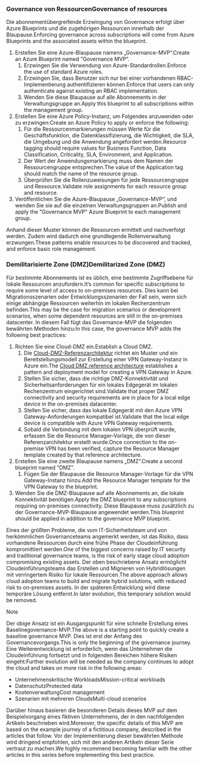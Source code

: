 <!-- TEMPLATE FILE - DO NOT ADD METADATA -->

### <a name="governance-of-resources"></a><span data-ttu-id="5ca3c-101">Governance von Ressourcen</span><span class="sxs-lookup"><span data-stu-id="5ca3c-101">Governance of resources</span></span>

<span data-ttu-id="5ca3c-102">Die abonnementübergreifende Erzwingung von Governance erfolgt über Azure Blueprints und die zugehörigen Ressourcen innerhalb der Blaupause.</span><span class="sxs-lookup"><span data-stu-id="5ca3c-102">Enforcing governance across subscriptions will come from Azure Blueprints and the associated assets within the blueprint.</span></span>

1. <span data-ttu-id="5ca3c-103">Erstellen Sie eine Azure-Blaupause namens „Governance-MVP“.</span><span class="sxs-lookup"><span data-stu-id="5ca3c-103">Create an Azure Blueprint named "Governance MVP".</span></span>
    1. <span data-ttu-id="5ca3c-104">Erzwingen Sie die Verwendung von Azure-Standardrollen.</span><span class="sxs-lookup"><span data-stu-id="5ca3c-104">Enforce the use of standard Azure roles.</span></span>
    2. <span data-ttu-id="5ca3c-105">Erzwingen Sie, dass Benutzer sich nur bei einer vorhandenen RBAC-Implementierung authentifizieren können.</span><span class="sxs-lookup"><span data-stu-id="5ca3c-105">Enforce that users can only authenticate against existing an RBAC implementation.</span></span>
    3. <span data-ttu-id="5ca3c-106">Wenden Sie diese Blaupause auf alle Abonnements in der Verwaltungsgruppe an.</span><span class="sxs-lookup"><span data-stu-id="5ca3c-106">Apply this blueprint to all subscriptions within the management group.</span></span>
2. <span data-ttu-id="5ca3c-107">Erstellen Sie eine Azure Policy-Instanz, um Folgendes anzuwenden oder zu erzwingen:</span><span class="sxs-lookup"><span data-stu-id="5ca3c-107">Create an Azure Policy to apply or enforce the following:</span></span>
    1. <span data-ttu-id="5ca3c-108">Für die Ressourcenmarkierungen müssen Werte für die Geschäftsfunktion, die Datenklassifizierung, die Wichtigkeit, die SLA, die Umgebung und die Anwendung angefordert werden.</span><span class="sxs-lookup"><span data-stu-id="5ca3c-108">Resource tagging should require values for Business Function, Data Classification, Criticality, SLA, Environment, and  Application.</span></span>
    2. <span data-ttu-id="5ca3c-109">Der Wert der Anwendungsmarkierung muss dem Namen der Ressourcengruppe entsprechen.</span><span class="sxs-lookup"><span data-stu-id="5ca3c-109">The value of the Application tag should match the name of the resource group.</span></span>
    3. <span data-ttu-id="5ca3c-110">Überprüfen Sie die Rollenzuweisungen für jede Ressourcengruppe und Ressource.</span><span class="sxs-lookup"><span data-stu-id="5ca3c-110">Validate role assignments for each resource group and resource.</span></span>
3. <span data-ttu-id="5ca3c-111">Veröffentlichen Sie die Azure-Blaupause „Governance-MVP“, und wenden Sie sie auf die einzelnen Verwaltungsgruppen an.</span><span class="sxs-lookup"><span data-stu-id="5ca3c-111">Publish and apply the "Governance MVP" Azure Blueprint to each management group.</span></span>

<span data-ttu-id="5ca3c-112">Anhand dieser Muster können die Ressourcen ermittelt und nachverfolgt werden. Zudem wird dadurch eine grundlegende Rollenverwaltung erzwungen.</span><span class="sxs-lookup"><span data-stu-id="5ca3c-112">These patterns enable resources to be discovered and tracked, and enforce basic role management.</span></span>

### <a name="demilitarized-zone-dmz"></a><span data-ttu-id="5ca3c-113">Demilitarisierte Zone (DMZ)</span><span class="sxs-lookup"><span data-stu-id="5ca3c-113">Demilitarized Zone (DMZ)</span></span>

<span data-ttu-id="5ca3c-114">Für bestimmte Abonnements ist es üblich, eine bestimmte Zugriffsebene für lokale Ressourcen anzufordern.</span><span class="sxs-lookup"><span data-stu-id="5ca3c-114">It’s common for specific subscriptions to require some level of access to on-premises resources.</span></span> <span data-ttu-id="5ca3c-115">Dies kann bei Migrationsszenarien oder Entwicklungsszenarien der Fall sein, wenn sich einige abhängige Ressourcen weiterhin im lokalen Rechenzentrum befinden.</span><span class="sxs-lookup"><span data-stu-id="5ca3c-115">This may be the case for migration scenarios or development scenarios, when some dependent resources are still in the on-premises datacenter.</span></span> <span data-ttu-id="5ca3c-116">In diesem Fall fügt das Governance-MVP die folgenden bewährten Methoden hinzu:</span><span class="sxs-lookup"><span data-stu-id="5ca3c-116">In this case, the governance MVP adds the following best practices:</span></span>

1. <span data-ttu-id="5ca3c-117">Richten Sie eine Cloud-DMZ ein.</span><span class="sxs-lookup"><span data-stu-id="5ca3c-117">Establish a Cloud DMZ.</span></span>
    1. <span data-ttu-id="5ca3c-118">Die [Cloud-DMZ-Referenzarchitektur](/azure/architecture/reference-architectures/dmz/secure-vnet-hybrid) richtet ein Muster und ein Bereitstellungsmodell zur Erstellung einer VPN Gateway-Instanz in Azure ein.</span><span class="sxs-lookup"><span data-stu-id="5ca3c-118">The [Cloud DMZ reference architecture](/azure/architecture/reference-architectures/dmz/secure-vnet-hybrid) establishes a pattern and deployment model for creating a VPN Gateway in Azure.</span></span>
    2. <span data-ttu-id="5ca3c-119">Stellen Sie sicher, dass die richtige DMZ-Konnektivität und Sicherheitsanforderungen für ein lokales Edgegerät im lokalen Rechenzentrum eingerichtet sind.</span><span class="sxs-lookup"><span data-stu-id="5ca3c-119">Validate that proper DMZ connectivity and security requirements are in place for a local edge device in the on-premises datacenter.</span></span>
    3. <span data-ttu-id="5ca3c-120">Stellen Sie sicher, dass das lokale Edgegerät mit den Azure VPN Gateway-Anforderungen kompatibel ist.</span><span class="sxs-lookup"><span data-stu-id="5ca3c-120">Validate that the local edge device is compatible with Azure VPN Gateway requirements.</span></span>
    4. <span data-ttu-id="5ca3c-121">Sobald die Verbindung mit dem lokalen VPN überprüft wurde, erfassen Sie die Resource Manager-Vorlage, die von dieser Referenzarchitektur erstellt wurde.</span><span class="sxs-lookup"><span data-stu-id="5ca3c-121">Once connection to the on-premise VPN has been verified, capture the Resource Manager template created by that reference architecture.</span></span>
2. <span data-ttu-id="5ca3c-122">Erstellen Sie eine zweite Blaupause namens „DMZ“.</span><span class="sxs-lookup"><span data-stu-id="5ca3c-122">Create a second blueprint named "DMZ".</span></span>
    1. <span data-ttu-id="5ca3c-123">Fügen Sie der Blaupause die Resource Manager-Vorlage für die VPN Gateway-Instanz hinzu.</span><span class="sxs-lookup"><span data-stu-id="5ca3c-123">Add the Resource Manager template for the VPN Gateway to the blueprint.</span></span>
3. <span data-ttu-id="5ca3c-124">Wenden Sie die DMZ-Blaupause auf alle Abonnements an, die lokale Konnektivität benötigen.</span><span class="sxs-lookup"><span data-stu-id="5ca3c-124">Apply the DMZ blueprint to any subscriptions requiring on-premises connectivity.</span></span> <span data-ttu-id="5ca3c-125">Diese Blaupause muss zusätzlich zu der Governance-MVP-Blaupause angewendet werden.</span><span class="sxs-lookup"><span data-stu-id="5ca3c-125">This blueprint should be applied in addition to the governance MVP blueprint.</span></span>

<span data-ttu-id="5ca3c-126">Eines der größten Probleme, die vom IT-Sicherheitsteam und von herkömmlichen Governanceteams angemerkt werden, ist das Risiko, dass vorhandene Ressourcen durch eine frühe Phase der Cloudeinführung kompromittiert werden.</span><span class="sxs-lookup"><span data-stu-id="5ca3c-126">One of the biggest concerns raised by IT security and traditional governance teams, is the risk of early stage cloud adoption compromising existing assets.</span></span> <span data-ttu-id="5ca3c-127">Der oben beschriebene Ansatz ermöglicht Cloudeinführungsteams das Erstellen und Migrieren von Hybridlösungen mit verringertem Risiko für lokale Ressourcen.</span><span class="sxs-lookup"><span data-stu-id="5ca3c-127">The above approach allows cloud adoption teams to build and migrate hybrid solutions, with reduced risk to on-premises assets.</span></span> <span data-ttu-id="5ca3c-128">In der späteren Entwicklung wird diese temporäre Lösung entfernt.</span><span class="sxs-lookup"><span data-stu-id="5ca3c-128">In later evolution, this temporary solution would be removed.</span></span>

> [!NOTE]
> <span data-ttu-id="5ca3c-129">Der obige Ansatz ist ein Ausgangspunkt für eine schnelle Erstellung eines Baselinegovernance-MVP.</span><span class="sxs-lookup"><span data-stu-id="5ca3c-129">The above is a starting point to quickly create a baseline governance MVP.</span></span> <span data-ttu-id="5ca3c-130">Dies ist erst der Anfang des Governancevorgangs.</span><span class="sxs-lookup"><span data-stu-id="5ca3c-130">This is only the beginning of the governance journey.</span></span> <span data-ttu-id="5ca3c-131">Eine Weiterentwicklung ist erforderlich, wenn das Unternehmen die Cloudeinführung fortsetzt und in folgenden Bereichen höhere Risiken eingeht:</span><span class="sxs-lookup"><span data-stu-id="5ca3c-131">Further evolution will be needed as the company continues to adopt the cloud and takes on more risk in the following areas:</span></span>
>
> - <span data-ttu-id="5ca3c-132">Unternehmenskritische Workloads</span><span class="sxs-lookup"><span data-stu-id="5ca3c-132">Mission-critical workloads</span></span>
> - <span data-ttu-id="5ca3c-133">Datenschutz</span><span class="sxs-lookup"><span data-stu-id="5ca3c-133">Protected data</span></span>
> - <span data-ttu-id="5ca3c-134">Kostenverwaltung</span><span class="sxs-lookup"><span data-stu-id="5ca3c-134">Cost management</span></span>
> - <span data-ttu-id="5ca3c-135">Szenarien mit mehreren Clouds</span><span class="sxs-lookup"><span data-stu-id="5ca3c-135">Multi-cloud scenarios</span></span>
>
><span data-ttu-id="5ca3c-136">Darüber hinaus basieren die besonderen Details dieses MVP auf dem Beispielvorgang eines fiktiven Unternehmens, der in den nachfolgenden Artikeln beschrieben wird.</span><span class="sxs-lookup"><span data-stu-id="5ca3c-136">Moreover, the specific details of this MVP are based on the example journey of a fictitious company, described in the articles that follow.</span></span> <span data-ttu-id="5ca3c-137">Vor der Implementierung dieser bewährten Methode wird dringend empfohlen, sich mit den anderen Artikeln dieser Serie vertraut zu machen.</span><span class="sxs-lookup"><span data-stu-id="5ca3c-137">We highly recommend becoming familiar with the other articles in this series before implementing this best practice.</span></span>
